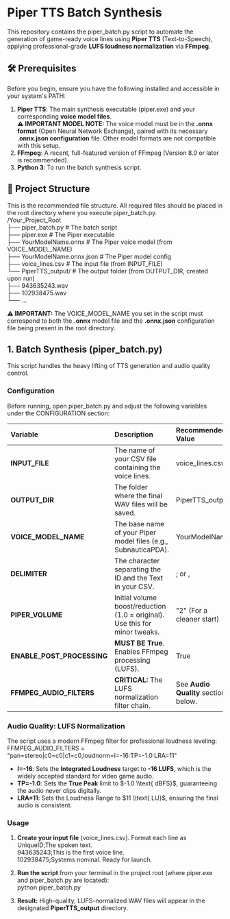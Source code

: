 # **Piper TTS Batch Synthesis**

This repository contains the piper\_batch.py script to automate the generation of game-ready voice lines using **Piper TTS** (Text-to-Speech), applying professional-grade **LUFS loudness normalization** via **FFmpeg**.

## **🛠️ Prerequisites**

Before you begin, ensure you have the following installed and accessible in your system's PATH:

1. **Piper TTS**: The main synthesis executable (piper.exe) and your corresponding **voice model files**.  
   **⚠️ IMPORTANT MODEL NOTE:** The voice model must be in the **.onnx format** (Open Neural Network Exchange), paired with its necessary **.onnx.json configuration** file. Other model formats are not compatible with this setup.  
2. **FFmpeg**: A recent, full-featured version of FFmpeg (Version 8.0 or later is recommended).  
3. **Python 3**: To run the batch synthesis script.

## **📁 Project Structure**

This is the recommended file structure. All required files should be placed in the root directory where you execute piper\_batch.py.  
/Your\_Project\_Root  
├── piper\_batch.py          \# The batch script  
├── piper.exe               \# The Piper executable  
├── YourModelName.onnx      \# The Piper voice model (from VOICE\_MODEL\_NAME)  
├── YourModelName.onnx.json      \# The Piper model config  
├── voice\_lines.csv         \# The input file (from INPUT\_FILE)  
└── PiperTTS\_output/        \# The output folder (from OUTPUT\_DIR, created upon run)  
    ├── 943635243.wav  
    ├── 102938475.wav  
    └── ...

**⚠️ IMPORTANT:** The VOICE\_MODEL\_NAME you set in the script must correspond to both the **.onnx** model file and the **.onnx.json** configuration file being present in the root directory.

## **1\. Batch Synthesis (piper\_batch.py)**

This script handles the heavy lifting of TTS generation and audio quality control.

### **Configuration**

Before running, open piper\_batch.py and adjust the following variables under the CONFIGURATION section:

| Variable | Description | Recommended Value |
| :---- | :---- | :---- |
| **INPUT\_FILE** | The name of your CSV file containing the voice lines. | voice\_lines.csv |
| **OUTPUT\_DIR** | The folder where the final WAV files will be saved. | PiperTTS\_output |
| **VOICE\_MODEL\_NAME** | The base name of your Piper model files (e.g., SubnauticaPDA). | YourModelName |
| **DELIMITER** | The character separating the ID and the Text in your CSV. | ; or , |
| **PIPER\_VOLUME** | Initial volume boost/reduction (1.0 \= original). Use this for minor tweaks. | "2" (For a cleaner start) |
| **ENABLE\_POST\_PROCESSING** | **MUST BE True**. Enables FFmpeg processing (LUFS). | True |
| **FFMPEG\_AUDIO\_FILTERS** | **CRITICAL:** The LUFS normalization filter chain. | See **Audio Quality** section below. |

### **Audio Quality: LUFS Normalization**

The script uses a modern FFmpeg filter for professional loudness leveling:  
FFMPEG\_AUDIO\_FILTERS \= "pan=stereo|c0=c0|c1=c0,loudnorm=I=-16:TP=-1.0:LRA=11"

* **I=-16**: Sets the **Integrated Loudness** target to **\-16 LUFS**, which is the widely accepted standard for video game audio.  
* **TP=-1.0**: Sets the **True Peak** limit to $-1.0 \\text{ dBFS}$, guaranteeing the audio never clips digitally.  
* **LRA=11**: Sets the Loudness Range to $11 \\text{ LU}$, ensuring the final audio is consistent.

### **Usage**

1. **Create your input file** (voice\_lines.csv). Format each line as UniqueID;The spoken text.  
   943635243;This is the first voice line.  
   102938475;Systems nominal. Ready for launch.

2. **Run the script** from your terminal in the project root (where piper.exe and piper\_batch.py are located):  
   python piper\_batch.py

3. **Result:** High-quality, LUFS-normalized WAV files will appear in the designated **PiperTTS\_output** directory.